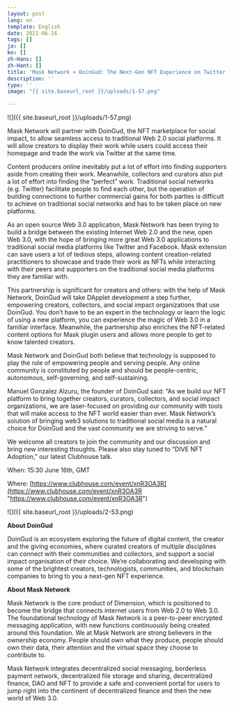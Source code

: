 ```yaml
---
layout: post
lang: en
template: English
date: 2021-06-16
tags: []
ja: []
ko: []
zh-Hans: []
zh-Hant: []
title: 'Mask Network × DoinGud: The Next-Gen NFT Experience on Twitter'
description: ''
type: ''
image: "{{ site.baseurl_root }}/uploads/1-57.png"

---
```

![]({{ site.baseurl_root }}/uploads/1-57.png)

Mask Network will partner with DoinGud, the NFT marketplace for social impact, to allow seamless access to traditional Web 2.0 social platforms. It will allow creators to display their work while users could access their homepage and trade the work via Twitter at the same time.

Content producers online inevitably put a lot of effort into finding supporters aside from creating their work. Meanwhile, collectors and curators also put a lot of effort into finding the “perfect” work. Traditional social networks (e.g. Twitter) facilitate people to find each other, but the operation of building connections to further commercial gains for both parties is difficult to achieve on traditional social networks and has to be taken place on new platforms.

As an open source Web 3.0 application, Mask Network has been trying to build a bridge between the existing Internet Web 2.0 and the new, open Web 3.0, with the hope of bringing more great Web 3.0 applications to traditional social media platforms like Twitter and Facebook. Mask extension can save users a lot of tedious steps, allowing content creation-related practitioners to showcase and trade their work as NFTs while interacting with their peers and supporters on the traditional social media platforms they are familiar with.

This partnership is significant for creators and others: with the help of Mask Network, DoinGud will take DApplet development a step further, empowering creators, collectors, and social impact organizations that use DoinGud. You don’t have to be an expert in the technology or learn the logic of using a new platform, you can experience the magic of Web 3.0 in a familiar interface. Meanwhile, the partnership also enriches the NFT-related content options for Mask plugin users and allows more people to get to know talented creators.

Mask Network and DoinGud both believe that technology is supposed to play the role of empowering people and serving people. Any online community is constituted by people and should be people-centric, autonomous, self-governing, and self-sustaining.

Manuel Gonzalez Alzuru, the founder of DoinGud said: “As we build our NFT platform to bring together creators, curators, collectors, and social impact organizations, we are laser-focused on providing our community with tools that will make access to the NFT world easier than ever. Mask Network’s solution of bringing web3 solutions to traditional social media is a natural choice for DoinGud and the vast community we are striving to serve.”

We welcome all creators to join the community and our discussion and bring new interesting thoughts. Please also stay tuned to “DIVE NFT Adoption,” our latest Clubhouse talk.

When: 15:30 June 16th, GMT

Where: [https://www.clubhouse.com/event/xnR3OA3R](https://www.clubhouse.com/event/xnR3OA3R "https://www.clubhouse.com/event/xnR3OA3R")

![]({{ site.baseurl_root }}/uploads/2-53.png)

**About DoinGud**

DoinGud is an ecosystem exploring the future of digital content, the creator and the giving economies, where curated creators of multiple disciplines can connect with their communities and collectors, and support a social impact organisation of their choice. We’re collaborating and developing with some of the brightest creators, technologists, communities, and blockchain companies to bring to you a next-gen NFT experience.

**About Mask Network**

Mask Network is the core product of Dimension, which is positioned to become the bridge that connects internet users from Web 2.0 to Web 3.0. The foundational technology of Mask Network is a peer-to-peer encrypted messaging application, with new functions continuously being created around this foundation. We at Mask Network are strong believers in the ownership economy. People should own what they produce, people should own their data, their attention and the virtual space they choose to contribute to.

Mask Network integrates decentralized social messaging, borderless payment network, decentralized file storage and sharing, decentralized finance, DAO and NFT to provide a safe and convenient portal for users to jump right into the continent of decentralized finance and then the new world of Web 3.0.